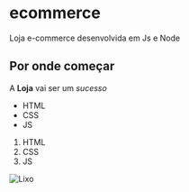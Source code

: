 # ecommerce
Loja e-commerce desenvolvida em Js e Node

## Por onde começar
A **Loja** vai ser um *sucesso*

* HTML
* CSS
* JS

1. HTML
2. CSS
3. JS

![Lixo](img/leo.jpg)
